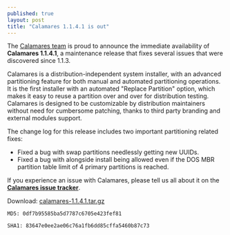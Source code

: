 ```yaml
---
published: true
layout: post
title: "Calamares 1.1.4.1 is out"
---
```

The [Calamares team](https://calamares.io/team/) is proud to announce the immediate availability of **Calamares 1.1.4.1**, a maintenance release that fixes several issues that were discovered since 1.1.3.

Calamares is a distribution-independent system installer, with an advanced partitioning feature for both manual and automated partitioning operations. It is the first installer with an automated "Replace Partition" option, which makes it easy to reuse a partition over and over for distribution testing. Calamares is designed to be customizable by distribution maintainers without need for cumbersome patching, thanks to third party branding and external modules support.

<!--more-->

The change log for this release includes two important partitioning related fixes:

* Fixed a bug with swap partitions needlessly getting new UUIDs.
* Fixed a bug with alongside install being allowed even if the DOS MBR partition table limit of 4 primary partitions is reached.

If you experience an issue with Calamares, please tell us all about it on the [**Calamares issue tracker**](https://calamares.io/bugs/).

Download: [calamares-1.1.4.1.tar.gz](https://github.com/calamares/calamares/releases/download/v1.1.4.1/calamares-1.1.4.1.tar.gz)

`MD5: 0df7b95585ba5d7787c6705e423fef81`

`SHA1: 83647e0ee2ae06c76a1fb6dd85cffa5460b87c73`
